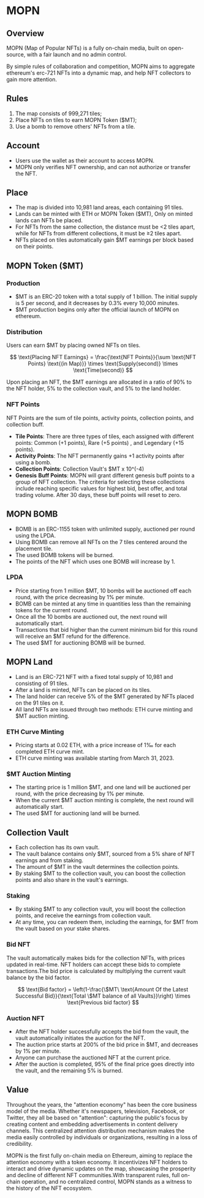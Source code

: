 # MOPN

## Overview

MOPN (Map of Popular NFTs) is a fully on-chain media, built on open-source, with a fair launch and no admin control.&#x20;

By simple rules of collaboration and competition, MOPN aims to aggregate ethereum's erc-721 NFTs into a dynamic map, and help NFT collectors to gain more attention.

## Rules

1. The map consists of 999,271 tiles;
2. Place NFTs on tiles to earn MOPN Token ($MT);
3. Use a bomb to remove others' NFTs from a tile.

## Account

* Users use the wallet as their account to access MOPN.
* MOPN only verifies NFT ownership, and can not authorize or transfer the NFT.

## Place

* The map is divided into 10,981 land areas, each containing 91 tiles.
* Lands can be minted with ETH or MOPN Token ($MT), Only on minted lands can NFTs be placed.
* For NFTs from the same collection, the distance must be <2 tiles apart, while for NFTs from different collections, it must be ≥2 tiles apart.
* NFTs placed on tiles automatically gain $MT earnings per block based on their points.

## MOPN Token ($MT)

### Production

* $MT is an ERC-20 token with a total supply of 1 billion. The initial supply is 5 per second, and it decreases by 0.3% every 10,000 minutes.
* $MT production begins only after the official launch of MOPN on ethereum.

### Distribution

Users can earn $MT by placing owned NFTs on tiles.

$$
\text{Placing NFT Earnings} = \frac{\text{NFT Points}}{\sum \text{NFT Points} \text{(in Map)}} \times \text{Supply(second)} \times \text{Time(second)}
$$

Upon placing an NFT, the $MT earnings are allocated in a ratio of 90% to the NFT holder, 5% to the collection vault, and 5% to the land holder.

### NFT Points

NFT Points are the sum of tile points, activity points, collection points, and collection buff.

* **Tile Points**: There are three types of tiles, each assigned with different points: Common (+1 points), Rare (+5 points) , and Legendary (+15 points).
* **Activity Points**: The NFT permanently gains +1 activity points after using a bomb.
* **Collection Points**: Collection Vault's $MT x 10^(-4)
* **Genesis** **Buff Points**: MOPN will grant different genesis buff points to a group of NFT collection. The criteria for selecting these collections include reaching specific values for highest bid, best offer, and total trading volume. After 30 days, these buff points will reset to zero.

## MOPN BOMB

* BOMB is an ERC-1155 token with unlimited supply, auctioned per round using the LPDA.
* Using BOMB can remove all NFTs on the 7 tiles centered around the placement tile.
* The used BOMB tokens will be burned.
* The points of the NFT which uses one BOMB will increase by 1.

### LPDA

* Price starting from 1 million $MT, 10 bombs will be auctioned off each round, with the price decreasing by 1% per minute.
* BOMB can be minted at any time in quantities less than the remaining tokens for the current round.
* Once all the 10 bombs are auctioned out, the next round will automatically start.
* Transactions that bid higher than the current minimum bid for this round will receive an $MT refund for the difference.
* The used $MT for auctioning BOMB will be burned.

## MOPN Land

* Land is an ERC-721 NFT with a fixed total supply of 10,981 and consisting of 91 tiles.
* After a land is minted, NFTs can be placed on its tiles.
* The land holder can receive 5% of the $MT generated by NFTs placed on the 91 tiles on it.
* All land NFTs are issued through two methods: ETH curve minting and $MT auction minting.

### ETH Curve Minting

* Pricing starts at 0.02 ETH, with a price increase of 1‰ for each completed ETH curve mint.
* ETH curve minting was available starting from March 31, 2023.

### $MT Auction Minting

* The starting price is 1 million $MT, and one land will be auctioned per round, with the price decreasing by 1% per minute.
* When the current $MT auction minting is complete, the next round will automatically start.
* The used $MT for auctioning land will be burned.

## Collection Vault

* Each collection has its own vault.
* The vault balance contains only $MT, sourced from a 5% share of NFT earnings and from staking.
* The amount of $MT in the vault determines the collection points.
* By staking $MT to the collection vault, you can boost the collection points and also share in the vault's earnings.

### Staking

* By staking $MT to any collection vault, you will boost the collection points, and receive the earnings from collection vault.
* At any time, you can redeem them, including the earnings, for $MT from the vault based on your stake shares.

### Bid NFT

The vault automatically makes bids for the collection NFTs, with prices updated in real-time. NFT holders can accept these bids to complete transactions.The bid price is calculated by multiplying the current vault balance by the bid factor.

$$
\text{Bid factor} = \left(1-\frac{\$MT\ \text{Amount Of the Latest Successful Bid}}{\text{Total \$MT balance of all Vaults}}\right) \times \text{Previous bid factor}
$$

### Auction NFT

* After the NFT holder successfully accepts the bid from the vault, the vault automatically initiates the auction for the NFT.
* The auction price starts at 200% of the bid price in $MT, and decreases by 1% per minute.
* Anyone can purchase the auctioned NFT at the current price.
* After the auction is completed, 95% of the final price goes directly into the vault, and the remaining 5% is burned.

## Value

Throughout the years, the "attention economy" has been the core business model of the media. Whether it's newspapers, television, Facebook, or Twitter, they all be based on "attention": capturing the public's focus by creating content and embedding advertisements in content delivery channels. This centralized attention distribution mechanism makes the media easily controlled by individuals or organizations, resulting in a loss of credibility.

MOPN is the first fully on-chain media on Ethereum, aiming to replace the attention economy with a token economy. It incentivizes NFT holders to interact and drive dynamic updates on the map, showcasing the prosperity and decline of different NFT communities.With transparent rules, full on-chain operation, and no centralized control, MOPN stands as a witness to the history of the NFT ecosystem.
